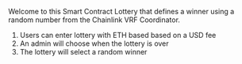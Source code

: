 Welcome to this Smart Contract Lottery that defines a winner using a random number from the Chainlink VRF Coordinator.

1. Users can enter lottery with ETH based based on a USD fee
2. An admin will choose when the lottery is over
3. The lottery will select a random winner
